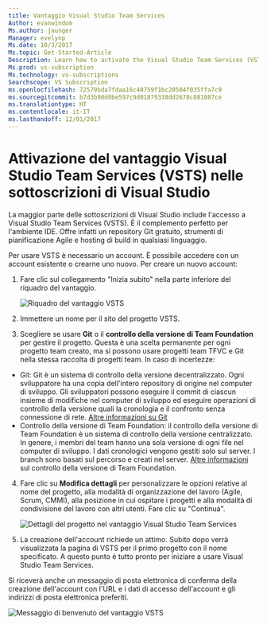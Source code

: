 ```yaml
---
title: Vantaggio Visual Studio Team Services
Author: evanwindom
Ms.author: jaunger
Manager: evelynp
Ms.date: 10/3/2017
Ms.topic: Get-Started-Article
Description: Learn how to activate the Visual Studio Team Services (VSTS) benefit included in your Visual Studio subscription.
Ms.prod: vs-subscription
Ms.technology: vs-subscriptions
Searchscope: VS Subscription
ms.openlocfilehash: 72579bda7fdaa16c40759f1bc20504f035ffa7c9
ms.sourcegitcommit: b7d3b90d0be597c9d01879338dd2678c881087ce
ms.translationtype: HT
ms.contentlocale: it-IT
ms.lasthandoff: 12/01/2017
---
```

# <a name="activating-the-visual-studio-team-services-vsts-benefit-in-visual-studio-subscriptions"></a>Attivazione del vantaggio Visual Studio Team Services (VSTS) nelle sottoscrizioni di Visual Studio

La maggior parte delle sottoscrizioni di Visual Studio include l'accesso a Visual Studio Team Services (VSTS).  È il complemento perfetto per l'ambiente IDE. Offre infatti un repository Git gratuito, strumenti di pianificazione Agile e hosting di build in qualsiasi linguaggio.  

Per usare VSTS è necessario un account. È possibile accedere con un account esistente o crearne uno nuovo.  Per creare un nuovo account:
1.  Fare clic sul collegamento "Inizia subito" nella parte inferiore del riquadro del vantaggio.   

    ![Riquadro del vantaggio VSTS](_img\vs-vsts\vs-vsts-tile.png)

2.  Immettere un nome per il sito del progetto VSTS.  
3.  Scegliere se usare **Git** o il **controllo della versione di Team Foundation** per gestire il progetto.  Questa è una scelta permanente per ogni progetto team creato, ma si possono usare progetti team TFVC e Git nella stessa raccolta di progetti team.  In caso di incertezze: 
- Git: Git è un sistema di controllo della versione decentralizzato. Ogni sviluppatore ha una copia dell'intero repository di origine nel computer di sviluppo. Gli sviluppatori possono eseguire il commit di ciascun insieme di modifiche nel computer di sviluppo ed eseguire operazioni di controllo della versione quali la cronologia e il confronto senza connessione di rete.  [Altre informazioni su Git](https://www.visualstudio.com/en-us/docs/git/gitquickstart)
- Controllo della versione di Team Foundation: il controllo della versione di Team Foundation è un sistema di controllo della versione centralizzato. In genere, i membri del team hanno una sola versione di ogni file nel computer di sviluppo. I dati cronologici vengono gestiti solo sul server. I branch sono basati sul percorso e creati nel server. [Altre informazioni](https://www.visualstudio.com/en-us/docs/tfvc/overview) sul controllo della versione di Team Foundation.
 
4.  Fare clic su **Modifica dettagli** per personalizzare le opzioni relative al nome del progetto, alla modalità di organizzazione del lavoro (Agile, Scrum, CMMI), alla posizione in cui ospitare i progetti e alla modalità di condivisione del lavoro con altri utenti.  Fare clic su "Continua".

    ![Dettagli del progetto nel vantaggio Visual Studio Team Services](_img\vs-vsts\vs-vsts-project-details.png)

5.  La creazione dell'account richiede un attimo. Subito dopo verrà visualizzata la pagina di VSTS per il primo progetto con il nome specificato.  A questo punto è tutto pronto per iniziare a usare Visual Studio Team Services.

Si riceverà anche un messaggio di posta elettronica di conferma della creazione dell'account  con l'URL e i dati di accesso dell'account e gli indirizzi di posta elettronica preferiti.  

![Messaggio di benvenuto del vantaggio VSTS](_img\vs-vsts\vs-vsts-welcome.png)
